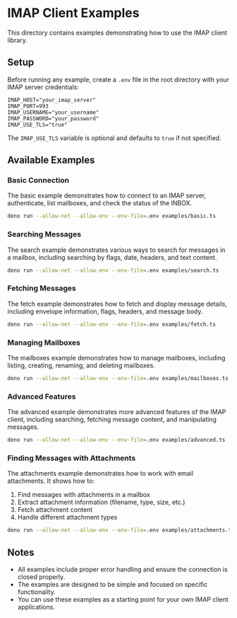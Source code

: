# IMAP Client Examples

This directory contains examples demonstrating how to use the IMAP client library.

## Setup

Before running any example, create a `.env` file in the root directory with your IMAP server
credentials:

```
IMAP_HOST="your_imap_server"
IMAP_PORT=993
IMAP_USERNAME="your_username"
IMAP_PASSWORD="your_password"
IMAP_USE_TLS="true"
```

The `IMAP_USE_TLS` variable is optional and defaults to `true` if not specified.

## Available Examples

### Basic Connection

The basic example demonstrates how to connect to an IMAP server, authenticate, list mailboxes, and
check the status of the INBOX.

```bash
deno run --allow-net --allow-env --env-file=.env examples/basic.ts
```

### Searching Messages

The search example demonstrates various ways to search for messages in a mailbox, including
searching by flags, date, headers, and text content.

```bash
deno run --allow-net --allow-env --env-file=.env examples/search.ts
```

### Fetching Messages

The fetch example demonstrates how to fetch and display message details, including envelope
information, flags, headers, and message body.

```bash
deno run --allow-net --allow-env --env-file=.env examples/fetch.ts
```

### Managing Mailboxes

The mailboxes example demonstrates how to manage mailboxes, including listing, creating, renaming,
and deleting mailboxes.

```bash
deno run --allow-net --allow-env --env-file=.env examples/mailboxes.ts
```

### Advanced Features

The advanced example demonstrates more advanced features of the IMAP client, including searching,
fetching message content, and manipulating messages.

```bash
deno run --allow-net --allow-env --env-file=.env examples/advanced.ts
```

### Finding Messages with Attachments

The attachments example demonstrates how to work with email attachments. It shows how to:

1. Find messages with attachments in a mailbox
2. Extract attachment information (filename, type, size, etc.)
3. Fetch attachment content
4. Handle different attachment types

```bash
deno run --allow-net --allow-env --env-file=.env examples/attachments.ts
```

## Notes

- All examples include proper error handling and ensure the connection is closed properly.
- The examples are designed to be simple and focused on specific functionality.
- You can use these examples as a starting point for your own IMAP client applications.
